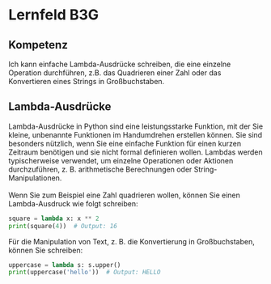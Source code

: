 # Lernfeld B3G

## Kompetenz
Ich kann einfache Lambda-Ausdrücke schreiben, die eine einzelne Operation durchführen, z.B. das Quadrieren einer Zahl oder das Konvertieren eines Strings in Großbuchstaben.

## Lambda-Ausdrücke
Lambda-Ausdrücke in Python sind eine leistungsstarke Funktion, mit der Sie kleine, unbenannte Funktionen im Handumdrehen erstellen können. Sie sind besonders nützlich, wenn Sie eine einfache Funktion für einen kurzen Zeitraum benötigen und sie nicht formal definieren wollen. Lambdas werden typischerweise verwendet, um einzelne Operationen oder Aktionen durchzuführen, z. B. arithmetische Berechnungen oder String-Manipulationen.
<br><br>
Wenn Sie zum Beispiel eine Zahl quadrieren wollen, können Sie einen Lambda-Ausdruck wie folgt schreiben:
```python
square = lambda x: x ** 2
print(square(4))  # Output: 16
```
Für die Manipulation von Text, z. B. die Konvertierung in Großbuchstaben, können Sie schreiben:
```python
uppercase = lambda s: s.upper()
print(uppercase('hello'))  # Output: HELLO
```
